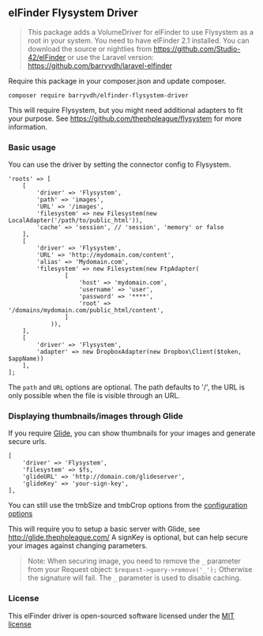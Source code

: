 ## elFinder Flysystem Driver
> This package adds a VolumeDriver for elFinder to use Flysystem as a root in your system. You need to have elFinder 2.1 installed.
> You can download the source or nightlies from https://github.com/Studio-42/elFinder or use the Laravel version: https://github.com/barryvdh/laravel-elfinder

Require this package in your composer.json and update composer. 

    composer require barryvdh/elfinder-flysystem-driver
    
This will require Flysystem, but you might need additional adapters to fit your purpose. 
See https://github.com/thephpleague/flysystem for more information.

### Basic usage

You can use the driver by setting the connector config to Flysystem.

    'roots' => [
        [
            'driver' => 'Flysystem', 
            'path' => 'images',
            'URL' => '/images', 
            'filesystem' => new Filesystem(new LocalAdapter('/path/to/public_html')),
            'cache' => 'session', // 'session', 'memory' or false
        ],
        [
            'driver' => 'Flysystem',
            'URL' => 'http://mydomain.com/content',
            'alias' => 'Mydomain.com',
            'filesystem' => new Filesystem(new FtpAdapter(
                    [
                        'host' => 'mydomain.com',
                        'username' => 'user',
                        'password' => '****',
                        'root' => '/domains/mydomain.com/public_html/content',
                    ]
                )),
        ],
        [
            'driver' => 'Flysystem',
            'adapter' => new DropboxAdapter(new Dropbox\Client($token, $appName))
        ],
    ];

The `path` and `URL` options are optional. The path defaults to '/', the URL is only possible when the file is visible through an URL.

### Displaying thumbnails/images through Glide

If you require [Glide](https://github.com/thephpleague/glide), you can show thumbnails for your images and generate secure urls.

    [
        'driver' => 'Flysystem', 
        'filesystem' => $fs,
        'glideURL' => 'http://domain.com/glideserver',
        'glideKey' => 'your-sign-key',
    ],

You can still use the tmbSize and tmbCrop options from the [configuration options](https://github.com/Studio-42/elFinder/wiki/Connector-configuration-options-2.1#root-options)

This will require you to setup a basic server with Glide, see http://glide.thephpleague.com/
A signKey is optional, but can help secure your images against changing parameters.

> Note: When securing image, you need to remove the `_` parameter from your Request object:
> `$request->query->remove('_');`
> Otherwise the signature will fail. The `_` parameter is used to disable caching.    

### License

This elFinder driver is open-sourced software licensed under the [MIT license](http://opensource.org/licenses/MIT)
